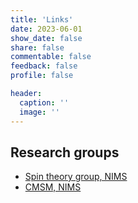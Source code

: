 ```yaml
---
title: 'Links'
date: 2023-06-01
show_date: false
share: false
commentable: false
feedback: false
profile: false

header:
  caption: ''
  image: ''
---
```


## Research groups
- [Spin theory group, NIMS](https://www.nims.go.jp/group/spintheory/) 
- [CMSM, NIMS](https://www.nims.go.jp/mmu/index.html)



